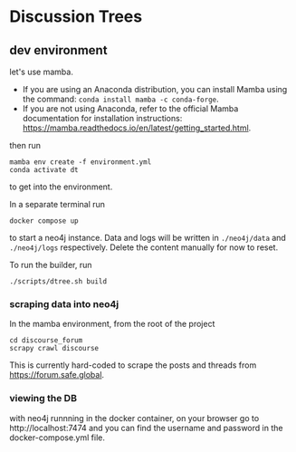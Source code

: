 # Discussion Trees

## dev environment

let's use mamba.
- If you are using an Anaconda distribution, you can install Mamba using the command: `conda install mamba -c conda-forge`.
- If you are not using Anaconda, refer to the official Mamba documentation for installation instructions: https://mamba.readthedocs.io/en/latest/getting_started.html.

then run
```
mamba env create -f environment.yml
conda activate dt
```
to get into the environment.

In a separate terminal run
```
docker compose up
```
to start a neo4j instance. Data and logs will be written in `./neo4j/data` and `./neo4j/logs` respectively. Delete the content manually for now to reset.

To run the builder, run
```
./scripts/dtree.sh build
```

### scraping data into neo4j

In the mamba environment, from the root of the project
```
cd discourse_forum
scrapy crawl discourse
```
This is currently hard-coded to scrape the posts and threads from https://forum.safe.global.

### viewing the DB

with neo4j runnning in the docker container, on your browser go to http://localhost:7474 and you can find the username and password in the docker-compose.yml file.
